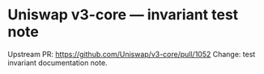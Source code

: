 # Uniswap v3-core — invariant test note
Upstream PR: https://github.com/Uniswap/v3-core/pull/1052
Change: test invariant documentation note.
